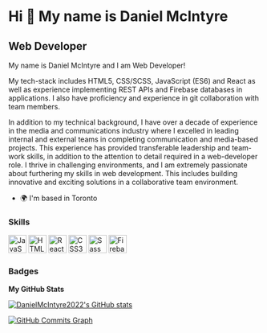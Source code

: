 Hi 👋 My name is Daniel McIntyre
================================

Web Developer
-------------

My name is Daniel McIntyre and I am Web Developer! 

My tech-stack includes HTML5, CSS/SCSS, JavaScript (ES6) and React as well as experience implementing REST APIs and Firebase databases in applications. I also have proficiency and experience in git collaboration with team members. 

In addition to my technical background, I have over a decade of experience in the media and communications industry where I excelled in leading internal and external teams in completing communication and media-based projects. This experience has provided transferable leadership and team-work skills, in addition to the attention to detail required in a web-developer role. I thrive in challenging environments, and I am extremely passionate about furthering my skills in web development. This includes building innovative and exciting solutions in a collaborative team environment.

*   🌍  I'm based in Toronto

### Skills
<p align="left">
                                <a href="https://developer.mozilla.org/en-US/docs/Web/JavaScript" target="_blank" rel="noreferrer"><img src="https://raw.githubusercontent.com/danielcranney/readme-generator/main/public/icons/skills/javascript-colored.svg" width="36" height="36" alt="JavaScript" /></a>
                                <a href="https://developer.mozilla.org/en-US/docs/Glossary/HTML5" target="_blank" rel="noreferrer"><img src="https://raw.githubusercontent.com/danielcranney/readme-generator/main/public/icons/skills/html5-colored.svg" width="36" height="36" alt="HTML5" /></a>
                                <a href="https://reactjs.org/" target="_blank" rel="noreferrer"><img src="https://raw.githubusercontent.com/danielcranney/readme-generator/main/public/icons/skills/react-colored.svg" width="36" height="36" alt="React" /></a>
                                <a href="https://www.w3.org/TR/CSS/#css" target="_blank" rel="noreferrer"><img src="https://raw.githubusercontent.com/danielcranney/readme-generator/main/public/icons/skills/css3-colored.svg" width="36" height="36" alt="CSS3" /></a>
                                <a href="https://sass-lang.com/" target="_blank" rel="noreferrer"><img src="https://raw.githubusercontent.com/danielcranney/readme-generator/main/public/icons/skills/sass-colored.svg" width="36" height="36" alt="Sass" /></a>
                                <a href="https://firebase.google.com/" target="_blank" rel="noreferrer"><img src="https://raw.githubusercontent.com/danielcranney/readme-generator/main/public/icons/skills/firebase-colored.svg" width="36" height="36" alt="Firebase" /></a>
                    </p>
                    

### Badges

<b>My GitHub Stats</b>

<a href="http://www.github.com/DanielMcIntyre2022"><img src="https://github-readme-stats.vercel.app/api?username=DanielMcIntyre2022&show_icons=true&hide=&count_private=true&title_color=0891b2&text_color=ffffff&icon_color=0891b2&bg_color=1c1917&hide_border=true&show_icons=true" alt="DanielMcIntyre2022's GitHub stats" /></a>

<a href="http://www.github.com/DanielMcIntyre2022"><img src="https://activity-graph.herokuapp.com/graph?username=DanielMcIntyre2022&bg_color=1c1917&color=ffffff&line=0891b2&point=ffffff&area_color=1c1917&area=true&hide_border=true&custom_title=GitHub%20Commits%20Graph" alt="GitHub Commits Graph" /></a>
